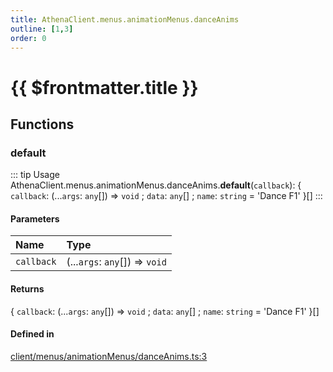```yaml
---
title: AthenaClient.menus.animationMenus.danceAnims
outline: [1,3]
order: 0
---
```


# {{ $frontmatter.title }}


## Functions

### default

::: tip Usage
AthenaClient.menus.animationMenus.danceAnims.**default**(`callback`): { `callback`: (...`args`: `any`[]) => `void` ; `data`: `any`[] ; `name`: `string` = 'Dance F1' }[]
:::

#### Parameters

| Name | Type |
| :------ | :------ |
| `callback` | (...`args`: `any`[]) => `void` |

#### Returns

{ `callback`: (...`args`: `any`[]) => `void` ; `data`: `any`[] ; `name`: `string` = 'Dance F1' }[]

#### Defined in

[client/menus/animationMenus/danceAnims.ts:3](https://github.com/Stuyk/altv-athena/blob/492641c/src/core/client/menus/animationMenus/danceAnims.ts#L3)

